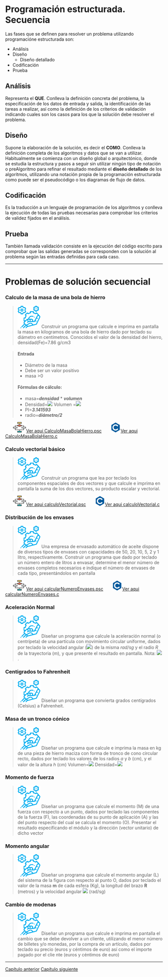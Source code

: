 # Programación estructurada. Secuencia

Las fases que se definen para resolver un problema utilizando programacióne estructurada son:

- Análisis
- Diseño
    - Diseño detallado
- Codificación
- Prueba

## **Análisis**
Representa el **QUE**. Conlleva la definición concreta del problema, la especificación de los datos de entrada y salida, la identificación de las tareas a realizar, así como la definición de los criterios de validación indicando cuales son los casos para los que la solución debe resolver el problema.

## **Diseño**
Supone la elaboración de la solución, es decir el **COMO**. Conlleva la definición completa de los algoritmos y datos que se van a utilizar. Habitualmente se comienza con un diseño global o arquitectónico, donde se estudia la estructura y pasos a seguir sin utilizar ningún tipo de notación o preAlgoritmo  para refinar el resultado mediante el **diseño detallado** de los algoritmos, utilizando una notación propia de la programación estructurada como puede ser el pseudocódigo o los diagramas de flujo de datos.


## **Codificación**
Es la traducción a un lenguaje de programación de los algoritmos y conlleva la ejecución de todas las pruebas necesarias para comprobar los criterios de validez fijados en el análisis.

## **Prueba**
También llamada validación consiste en la ejecución del código escrito para comprobar que las salidas generadas se corresponden con la solución al problema según las entradas definidas para cada caso.

*******************************************

# Problemas de solución secuencial

### Calculo de la masa de una bola de hierro

> ![](iconos/prob.png)
> Construir un programa que calcule e imprima en pantalla la masa en kilogramos de una bola de hierro dado por teclado su diámetro en centímetros. Conocidos el valor de la densidad del hierro, densidad(Fe)=7.86 g/cm3

> #### Entrada
> - Diámetro de la masa
> - Debe ser un valor positivo
> - masa >0
> #### Fórmulas de cálculo:
> - masa=***densidad*** * ***volumen***
> - Densidad=<img src="https://render.githubusercontent.com/render/math?math=7.86 \quad g/cm^3">
> Volumen =<img src="https://render.githubusercontent.com/render/math?math=4/3*PI*radio^3">
> - PI=***3.141593***
> - radio=***diámetro/2***

&ensp;&ensp;&ensp; ![](iconos/pseudo.png)[Ver aqui  CalculoMasaBolaHierro.psc](https://github.com/MaterialesProgramacion/ProblemasProgramacion/blob/master/Secuencial/CalcularMasaBolaHierro.psc)
&ensp;&ensp;&ensp; ![](iconos/c.png)[Ver aqui  CalculoMasaBolaHierro.c](https://github.com/MaterialesProgramacion/ProblemasProgramacion/blob/master/Secuencial/CalcularMasaBolaHierro.c)


### Calculo vectorial básico

>  ![](iconos/prob.png)
> Construir un programa que lea por teclado los componentes espaciales de dos vectores y que calcule e imprima en pantalla la suma de los dos vectores, su producto escalar y  vectorial.

&ensp;&ensp;&ensp; ![](iconos/pseudo.png)[Ver aqui  calculoVectorial.psc](https://github.com/MaterialesProgramacion/ProblemasProgramacion/blob/master/Secuencial/calculoVectorial.psc)
&ensp;&ensp;&ensp; ![](iconos/c.png)[Ver aqui  calculoVectorial.c](https://github.com/MaterialesProgramacion/ProblemasProgramacion/blob/master/Secuencial/calculoVectorial.c)


### Distribución de los envases

>  ![](iconos/prob.png) Una empresa de envasado automático de aceite dispone de diversos tipos de envases con capacidades de 50, 20, 10, 5, 2 y 1 litro, respectivamente. Construir un programa que dado por teclado un número entero de litros a envasar, determine el menor número de envases completos necesarios e indique el número de envases de cada tipo, presentándolos en pantalla

&ensp;&ensp;&ensp; ![](iconos/pseudo.png)[Ver aqui  calcularNumeroEnvases.psc](https://github.com/MaterialesProgramacion/ProblemasProgramacion/blob/master/Secuencial/calcularNumeroEnvases.psc)
&ensp;&ensp;&ensp; ![](iconos/c.png)[Ver aqui  calcularNumeroEnvases.c](https://github.com/MaterialesProgramacion/ProblemasProgramacion/blob/master/Secuencial/calcularNumeroEnvases.c)



### Aceleración Normal

>  ![](iconos/prob.png) Diseñar un programa que calcule la aceleración normal (o centrípeta) de una partícula con movimiento circular uniforme, dados por teclado la velocidad angular (<img src="https://render.githubusercontent.com/render/math?math=\omega">) de la misma *rad/sg* y el radio *R* de la trayectoria (*m*), y que presente el resultado en pantalla. Nota:	<img src="https://render.githubusercontent.com/render/math?math=a_N=\omega^2R">.


### Centigrados to Fahrenheit

>  ![](iconos/prob.png) Diseñar un programa que convierta grados centígrados (Celsius) a Fahrenheit.

### Masa de un tronco cónico
>  ![](iconos/prob.png) Diseñar un programa que calcule e imprima la masa en kg de una pieza de hierro maciza con forma de tronco de cono circular recto, dados por teclado los valores de los radios *a* y *b* (cm), y el valor de la altura *h* (cm)
Volumen=<img src="https://render.githubusercontent.com/render/math?math=\pi h(a^2+ab+b^2)/3">
Densidad=<img src="https://render.githubusercontent.com/render/math?math=7.86 \quad g/cm^3">


### Momento de fuerza
>  ![](iconos/prob.png) Diseñar un programa que calcule el momento (M) de una fuerza con respecto a un punto, dados por teclado las componentes de la fuerza (F), las coordenadas de su punto de aplicación (A) y las del punto respecto del cual se calcula el momento (O). Presentar el resultado especificando el módulo y la dirección (vector unitario) de dicho vector


### Momento angular
>  ![](iconos/prob.png) Diseñar un programa que calcule el momento angular (L) del sistema de la figura con respecto al punto O, dados por teclado el valor de la masa  **m** de cada esfera (Kg), la longitud del brazo **R** (metros) y la velocidad angular <img src="https://render.githubusercontent.com/render/math?math=$\omega$"> (rad/sg)


### Cambio de modenas
>  ![](iconos/prob.png) Diseñar un programa que calcule e imprima en pantalla el cambio que se debe devolver a un cliente, utilizando el menor número de billetes y/o monedas, por la compra de un artículo, dados por teclado su precio (euros y céntimos de euro) así como el importe pagado por el clie
  nte (euros y céntimos de euro)

********************************
[Capítulo anterior](primerospasos.md) 
[Capítulo siguiente](selectiva.md)
